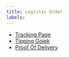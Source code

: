 ```yaml
---
title: Logistic Order
labels:
---
```

- [Tracking Page](https://tokopedia.atlassian.net/wiki/spaces/PA/pages/1843134919/Tracking+Page)
- [Tipping Gojek](https://tokopedia.atlassian.net/wiki/spaces/PA/pages/2160789261/Tipping+Gojek)
- [Proof Of Delivery](https://tokopedia.atlassian.net/wiki/spaces/PA/pages/1967065652/Proof+of+Delivery+POD)